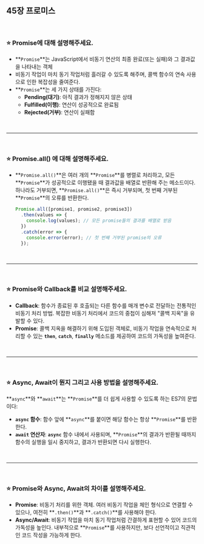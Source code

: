 ## 45장 프로미스

 <br>

### ⭐ Promise에 대해 설명해주세요.

- **`Promise`**는 JavaScript에서 비동기 연산의 최종 완료(또는 실패)와 그 결과값을 나타내는 객체
- 비동기 작업이 마치 동기 작업처럼 흘러갈 수 있도록 해주며, 콜백 함수의 연속 사용으로 인한 복잡성을 줄여준다.
- **`Promise`**는 세 가지 상태를 가진다:
    - **Pending(대기)**: 아직 결과가 정해지지 않은 상태
    - **Fulfilled(이행)**: 연산이 성공적으로 완료됨
    - **Rejected(거부)**: 연산이 실패함
<br>

---
 <br>
 
### ⭐ Promise.all() 에 대해 설명해주세요.

- **`Promise.all()`**은 여러 개의 **`Promise`**를 병렬로 처리하고, 모든 **`Promise`**가 성공적으로 이행됐을 때 결과값을 배열로 반환해 주는 메소드이다. 하나라도 거부되면, **`Promise.all()`**은 즉시 거부되며, 첫 번째 거부된 **`Promise`**의 오류를 반환한다.
    
    ```jsx
    Promise.all([promise1, promise2, promise3])
      .then(values => {
        console.log(values); // 모든 promise들의 결과를 배열로 받음
      })
      .catch(error => {
        console.error(error); // 첫 번째 거부된 promise의 오류
      });
    
    ```

  <br>

  
 ---   
 <br>
 
### ⭐ Promise와 Callback를 비교 설명해주세요.

- **Callback**: 함수가 종료된 후 호출되는 다른 함수를 매개 변수로 전달하는 전통적인 비동기 처리 방법. 복잡한 비동기 처리에서 코드의 중첩이 심해져 "콜백 지옥"을 유발할 수 있다.
- **Promise**: 콜백 지옥을 해결하기 위해 도입된 객체로, 비동기 작업을 연속적으로 처리할 수 있는 **`then`**, **`catch`**, **`finally`** 메소드를 제공하여 코드의 가독성을 높여준다.

 <br>
 
---
 <br>
 
### ⭐ Async, Await이 뭔지 그리고 사용 방법을 설명해주세요.

**`async`**와 **`await`**는 **`Promise`**를 더 쉽게 사용할 수 있도록 하는 ES7의 문법이다:

- **`async` 함수**: 함수 앞에 **`async`**를 붙이면 해당 함수는 항상 **`Promise`**를 반환한다.
- **`await` 연산자**: **`async`** 함수 내에서 사용되며, **`Promise`**의 결과가 반환될 때까지 함수의 실행을 일시 중지하고, 결과가 반환되면 다시 실행한다.
 <br>
 
  ---
 <br>
 
### ⭐ Promise와 Async, Await의 차이를 설명해주세요.

- **Promise**: 비동기 처리를 위한 객체. 여러 비동기 작업을 체인 형식으로 연결할 수 있으나, 여전히 **`.then()`**과 **`.catch()`**를 사용해야 한다.
- **Async/Await**: 비동기 작업을 마치 동기 작업처럼 간결하게 표현할 수 있어 코드의 가독성을 높인다. 내부적으로 **`Promise`**를 사용하지만, 보다 선언적이고 직관적인 코드 작성을 가능하게 한다.
